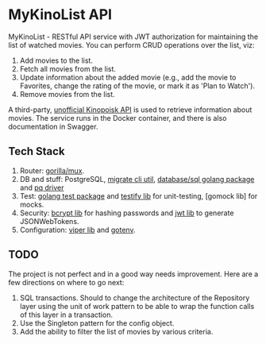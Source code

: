 # MyKinoList API
MyKinoList - RESTful API service with JWT authorization for maintaining the list of watched movies. You can perform CRUD operations over the list, viz:
1) Add movies to the list.
2) Fetch all movies from the list.
3) Update information about the added movie (e.g., add the movie to Favorites, change the rating of the movie, or mark it as 'Plan to Watch').
4) Remove movies from the list.

A third-party, [unofficial Kinopoisk API](https://kinopoisk.dev/) is used to retrieve information about movies. 
The service runs in the Docker container, and there is also documentation in Swagger.

## Tech Stack
1. Router: [gorilla/mux](https://github.com/gorilla/mux).
2. DB and stuff: PostgreSQL, [migrate cli util](https://github.com/golang-migrate/migrate), [database/sql golang package](https://pkg.go.dev/database/sql) and [pq driver](https://github.com/lib/pq)
3. Test: [golang test package](https://pkg.go.dev/testing) and [testify lib](https://github.com/stretchr/testify) for unit-testing, [gomock lib] for mocks.
4. Security: [bcrypt lib](https://pkg.go.dev/golang.org/x/crypto/bcrypt) for hashing passwords and [jwt lib](https://github.com/golang-jwt/jwt) to generate JSONWebTokens.
5. Configuration: [viper lib](https://github.com/spf13/viper) and [gotenv](https://github.com/subosito/gotenv).

## TODO
The project is not perfect and in a good way needs improvement. Here are a few directions on where to go next:
1. SQL transactions. Should to change the architecture of the Repository layer using the unit of work pattern to be able to wrap the function calls of this layer in a transaction.
2. Use the Singleton pattern for the config object.
3. Add the ability to filter the list of movies by various criteria.
